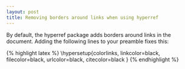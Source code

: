 ```yaml
---
layout: post
title: Removing borders around links when using hyperref
---
```


By default, the hyperref package adds borders around links in the document. Adding the following lines to your preamble fixes this: 
    
{% highlight latex %}
\hypersetup{colorlinks,
 linkcolor=black,
 filecolor=black,
 urlcolor=black,
 citecolor=black
}
{% endhighlight %}

